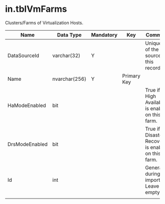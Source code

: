 # in.tblVmFarms

​Clusters/Farms of Virtualization Hosts.

| Name           | Data Type     | Mandatory | Key         | Comment                                            |
|----------------|---------------|-----------|-------------|----------------------------------------------------|
| DataSourceId   | varchar(32)   | Y         |             | Unique ID of the source of this record.            |
| Name​​           | nvarchar(256) | Y         | Primary Key |                                                    |
| HaModeEnabled  | bit           |           |             | True if High Availability is enabled on this farm. |
| DrsModeEnabled | bit           |           |             | True if Disaster Recovery is enabled on this farm. |
| Id             | int           |           |             | Generated during import. Leave empty.​              |
|                |               |           |             |                                                    |